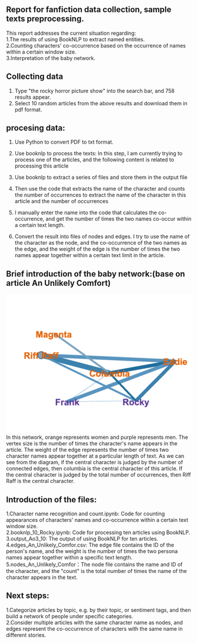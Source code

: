 ## Report for fanfiction data collection, sample texts preprocessing.

This report addresses the current situation regarding:  
1.The results of using BookNLP to extract named entities.  
2.Counting characters' co-occurrence based on the occurrence of names within a certain window size.  
3.Interpretation of the baby network.
## Collecting data
1. Type "the rocky horror picture show" into the search bar, and 758 results appear.
2. Select 10 random articles from the above results and download them in pdf format.

## procesing data:
1. Use Python to convert PDF to txt format.
2. Use booknlp to process the texts: In this step, I am currently trying to process one of the articles, and the following content is related to processing this article
3. Use booknlp to extract a series of files and store them in the output file
4. Then use the code that extracts the name of the character and counts the number of occurrences to extract the name of the character in this article and the number of occurrences
5. I manually enter the name into the code that calculates the co-occurrence, and get the number of times the two names co-occur within a certain text length.

6. Convert the result into files of nodes and edges.
I try to use the name of the character as the node, and the co-occurrence of the two names as the edge, and the weight of the edge is the number of times the two names appear together within a certain text limit in the article.

## Brief introduction of the baby network:(base on article An Unlikely Comfort)
![image](https://github.com/CHENJiaminG2088/characters_network/blob/main/screenshot_193815.png)
In this network, orange represents women and purple represents men. The vertex size is the number of times the character's name appears in the article. The weight of the edge represents the number of times two character names appear together at a particular length of text. As we can see from the diagram, if the central character is judged by the number of connected edges, then columbia is the central character of this article. If the central character is judged by the total number of occurrences, then Riff Raff is the central character.

## Introduction of the files:
1.Character name recognition and count.ipynb: Code for counting appearances of characters' names and co-occurrence within a certain text window size.  
2.booknlp_10_Rocky.ipynb: Code for processing ten articles using BookNLP.  
3.output_Ao3_10: The output of using BookNLP for ten articles.    
4.edges_An_Unlikely_Comfor.csv: The edge file contains the ID of the person's name, and the weight is the number of times the two persona names appear together within a specific text length.  
5.nodes_An_Unlikely_Comfor：The node file contains the name and ID of the character, and the "count" is the total number of times the name of the character appears in the text.


## Next steps:
1.Categorize articles by topic, e.g. by their topic, or sentiment tags, and then build a network of people under specific categories.  
2.Consider multiple articles with the same character name as nodes, and edges represent the co-occurrence of characters with the same name in different stories.

